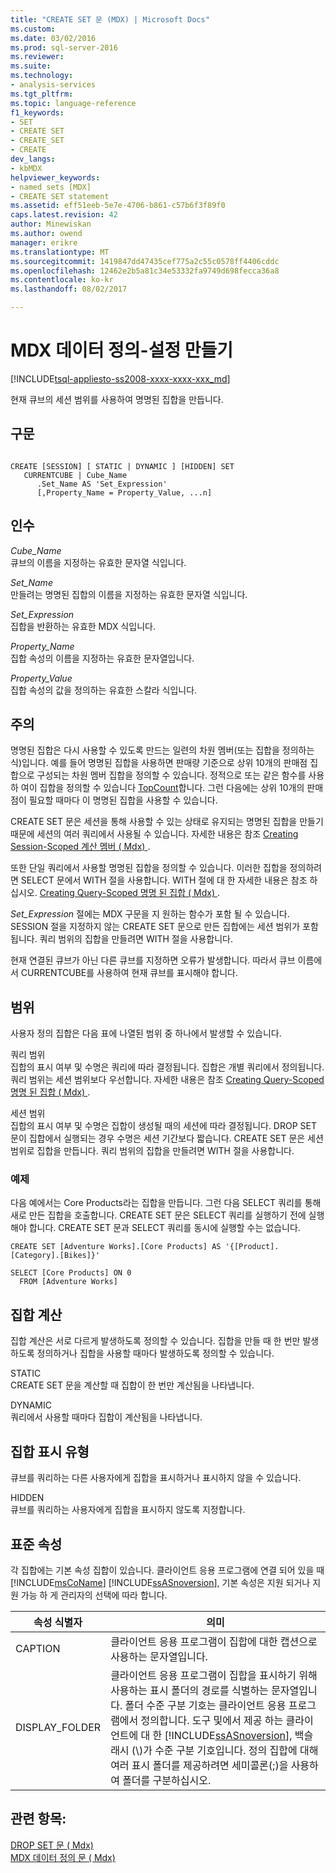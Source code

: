 ```yaml
---
title: "CREATE SET 문 (MDX) | Microsoft Docs"
ms.custom: 
ms.date: 03/02/2016
ms.prod: sql-server-2016
ms.reviewer: 
ms.suite: 
ms.technology:
- analysis-services
ms.tgt_pltfrm: 
ms.topic: language-reference
f1_keywords:
- SET
- CREATE SET
- CREATE_SET
- CREATE
dev_langs:
- kbMDX
helpviewer_keywords:
- named sets [MDX]
- CREATE SET statement
ms.assetid: eff51eeb-5e7e-4706-b861-c57b6f3f89f0
caps.latest.revision: 42
author: Minewiskan
ms.author: owend
manager: erikre
ms.translationtype: MT
ms.sourcegitcommit: 1419847dd47435cef775a2c55c0578ff4406cddc
ms.openlocfilehash: 12462e2b5a81c34e53332fa9749d698fecca36a8
ms.contentlocale: ko-kr
ms.lasthandoff: 08/02/2017

---
```

# <a name="mdx-data-definition---create-set"></a>MDX 데이터 정의-설정 만들기
[!INCLUDE[tsql-appliesto-ss2008-xxxx-xxxx-xxx_md](../includes/tsql-appliesto-ss2008-xxxx-xxxx-xxx-md.md)]

  현재 큐브의 세션 범위를 사용하여 명명된 집합을 만듭니다.  
  
## <a name="syntax"></a>구문  
  
```  
  
CREATE [SESSION] [ STATIC | DYNAMIC ] [HIDDEN] SET   
   CURRENTCUBE | Cube_Name  
      .Set_Name AS 'Set_Expression'  
      [,Property_Name = Property_Value, ...n]  
```  
  
## <a name="arguments"></a>인수  
 *Cube_Name*  
 큐브의 이름을 지정하는 유효한 문자열 식입니다.  
  
 *Set_Name*  
 만들려는 명명된 집합의 이름을 지정하는 유효한 문자열 식입니다.  
  
 *Set_Expression*  
 집합을 반환하는 유효한 MDX 식입니다.  
  
 *Property_Name*  
 집합 속성의 이름을 지정하는 유효한 문자열입니다.  
  
 *Property_Value*  
 집합 속성의 값을 정의하는 유효한 스칼라 식입니다.  
  
## <a name="remarks"></a>주의  
 명명된 집합은 다시 사용할 수 있도록 만드는 일련의 차원 멤버(또는 집합을 정의하는 식)입니다. 예를 들어 명명된 집합을 사용하면 판매량 기준으로 상위 10개의 판매점 집합으로 구성되는 차원 멤버 집합을 정의할 수 있습니다. 정적으로 또는 같은 함수를 사용 하 여이 집합을 정의할 수 있습니다 [TopCount](../mdx/topcount-mdx.md)합니다. 그런 다음에는 상위 10개의 판매점이 필요할 때마다 이 명명된 집합을 사용할 수 있습니다.  
  
 CREATE SET 문은 세션을 통해 사용할 수 있는 상태로 유지되는 명명된 집합을 만들기 때문에 세션의 여러 쿼리에서 사용될 수 있습니다. 자세한 내용은 참조 [Creating Session-Scoped 계산 멤버 &#40; Mdx&#41; ](../analysis-services/multidimensional-models/mdx/mdx-calculated-members-session-scoped-calculated-members.md).  
  
 또한 단일 쿼리에서 사용할 명명된 집합을 정의할 수 있습니다. 이러한 집합을 정의하려면 SELECT 문에서 WITH 절을 사용합니다. WITH 절에 대 한 자세한 내용은 참조 하십시오. [Creating Query-Scoped 명명 된 집합 &#40; Mdx&#41; ](../analysis-services/multidimensional-models/mdx/mdx-named-sets-creating-query-scoped-named-sets.md).  
  
 *Set_Expression* 절에는 MDX 구문을 지 원하는 함수가 포함 될 수 있습니다. SESSION 절을 지정하지 않는 CREATE SET 문으로 만든 집합에는 세션 범위가 포함됩니다. 쿼리 범위의 집합을 만들려면 WITH 절을 사용합니다.  
  
 현재 연결된 큐브가 아닌 다른 큐브를 지정하면 오류가 발생합니다. 따라서 큐브 이름에서 CURRENTCUBE를 사용하여 현재 큐브를 표시해야 합니다.  
  
## <a name="scope"></a>범위  
 사용자 정의 집합은 다음 표에 나열된 범위 중 하나에서 발생할 수 있습니다.  
  
 쿼리 범위  
 집합의 표시 여부 및 수명은 쿼리에 따라 결정됩니다. 집합은 개별 쿼리에서 정의됩니다. 쿼리 범위는 세션 범위보다 우선합니다. 자세한 내용은 참조 [Creating Query-Scoped 명명 된 집합 &#40; Mdx&#41; ](../analysis-services/multidimensional-models/mdx/mdx-named-sets-creating-query-scoped-named-sets.md).  
  
 세션 범위  
 집합의 표시 여부 및 수명은 집합이 생성될 때의 세션에 따라 결정됩니다. DROP SET 문이 집합에서 실행되는 경우 수명은 세션 기간보다 짧습니다. CREATE SET 문은 세션 범위로 집합을 만듭니다. 쿼리 범위의 집합을 만들려면 WITH 절을 사용합니다.  
  
### <a name="example"></a>예제  
 다음 예에서는 Core Products라는 집합을 만듭니다. 그런 다음 SELECT 쿼리를 통해 새로 만든 집합을 호출합니다. CREATE SET 문은 SELECT 쿼리를 실행하기 전에 실행해야 합니다. CREATE SET 문과 SELECT 쿼리를 동시에 실행할 수는 없습니다.  
  
```  
CREATE SET [Adventure Works].[Core Products] AS '{[Product].[Category].[Bikes]}'  
  
SELECT [Core Products] ON 0  
  FROM [Adventure Works]  
```  
  
## <a name="set-evaluation"></a>집합 계산  
 집합 계산은 서로 다르게 발생하도록 정의할 수 있습니다. 집합을 만들 때 한 번만 발생하도록 정의하거나 집합을 사용할 때마다 발생하도록 정의할 수 있습니다.  
  
 STATIC  
 CREATE SET 문을 계산할 때 집합이 한 번만 계산됨을 나타냅니다.  
  
 DYNAMIC  
 쿼리에서 사용할 때마다 집합이 계산됨을 나타냅니다.  
  
## <a name="set-visibility"></a>집합 표시 유형  
 큐브를 쿼리하는 다른 사용자에게 집합을 표시하거나 표시하지 않을 수 있습니다.  
  
 HIDDEN  
 큐브를 쿼리하는 사용자에게 집합을 표시하지 않도록 지정합니다.  
  
## <a name="standard-properties"></a>표준 속성  
 각 집합에는 기본 속성 집합이 있습니다. 클라이언트 응용 프로그램에 연결 되어 있을 때 [!INCLUDE[msCoName](../includes/msconame-md.md)] [!INCLUDE[ssASnoversion](../includes/ssasnoversion-md.md)], 기본 속성은 지원 되거나 지원 가능 하 게 관리자의 선택에 따라 합니다.  
  
|속성 식별자|의미|  
|-------------------------|-------------|  
|CAPTION|클라이언트 응용 프로그램이 집합에 대한 캡션으로 사용하는 문자열입니다.|  
|DISPLAY_FOLDER|클라이언트 응용 프로그램이 집합을 표시하기 위해 사용하는 표시 폴더의 경로를 식별하는 문자열입니다. 폴더 수준 구분 기호는 클라이언트 응용 프로그램에서 정의합니다. 도구 및에서 제공 하는 클라이언트에 대 한 [!INCLUDE[ssASnoversion](../includes/ssasnoversion-md.md)], 백슬래시 (\\)가 수준 구분 기호입니다. 정의 집합에 대해 여러 표시 폴더를 제공하려면 세미콜론(;)을 사용하여 폴더를 구분하십시오.|  
  
## <a name="see-also"></a>관련 항목:  
 [DROP SET 문 &#40; Mdx&#41;](../mdx/mdx-data-definition-drop-set.md)   
 [MDX 데이터 정의 문 &#40; Mdx&#41;](../mdx/mdx-data-definition-statements-mdx.md)  
  
  

